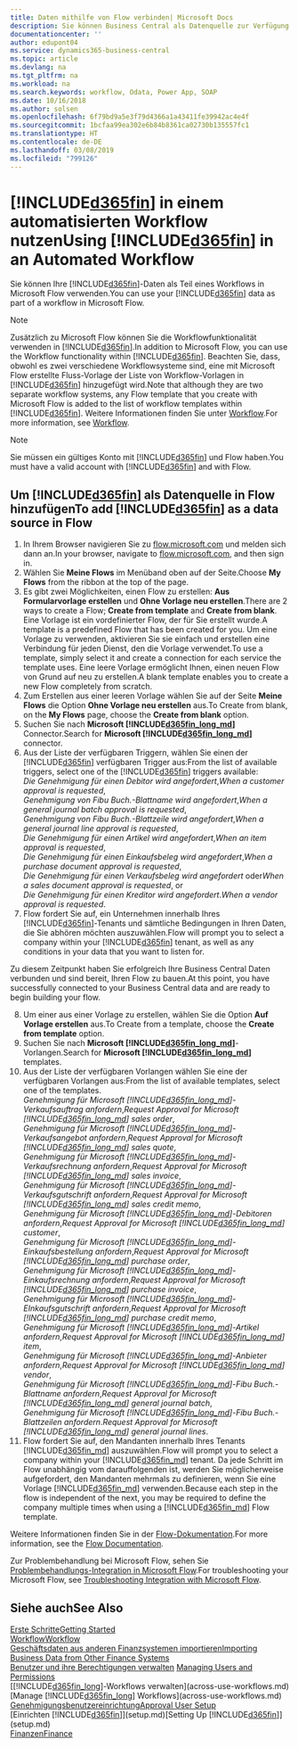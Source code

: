 ```yaml
---
title: Daten mithilfe von Flow verbinden| Microsoft Docs
description: Sie können Business Central als Datenquelle zur Verfügung stellen und eine OData-URL Ihrer Webdienste festlegen, um eine Geschäfts-App mithilfe einem automatisierten Workflow erstellen.
documentationcenter: ''
author: edupont04
ms.service: dynamics365-business-central
ms.topic: article
ms.devlang: na
ms.tgt_pltfrm: na
ms.workload: na
ms.search.keywords: workflow, Odata, Power App, SOAP
ms.date: 10/16/2018
ms.author: solsen
ms.openlocfilehash: 6f79bd9a5e3f79d4366a1a43411fe39942ac4e4f
ms.sourcegitcommit: 1bcfaa99ea302e6b84b8361ca02730b135557fc1
ms.translationtype: HT
ms.contentlocale: de-DE
ms.lasthandoff: 03/08/2019
ms.locfileid: "799126"
---
```

# <a name="using-included365finincludesd365finmdmd-in-an-automated-workflow"></a><span data-ttu-id="9de2a-103">[!INCLUDE[d365fin](includes/d365fin_md.md)] in einem automatisierten Workflow nutzen</span><span class="sxs-lookup"><span data-stu-id="9de2a-103">Using [!INCLUDE[d365fin](includes/d365fin_md.md)] in an Automated Workflow</span></span>
<span data-ttu-id="9de2a-104">Sie können Ihre [!INCLUDE[d365fin](includes/d365fin_md.md)]-Daten als Teil eines Workflows in Microsoft Flow verwenden.</span><span class="sxs-lookup"><span data-stu-id="9de2a-104">You can use your [!INCLUDE[d365fin](includes/d365fin_md.md)] data as part of a workflow in Microsoft Flow.</span></span>

> [!NOTE]
> <span data-ttu-id="9de2a-105">Zusätzlich zu Microsoft Flow können Sie die Workflowfunktionalität verwenden in [!INCLUDE[d365fin](includes/d365fin_md.md)].</span><span class="sxs-lookup"><span data-stu-id="9de2a-105">In addition to Microsoft Flow, you can use the Workflow functionality within [!INCLUDE[d365fin](includes/d365fin_md.md)].</span></span> <span data-ttu-id="9de2a-106">Beachten Sie, dass, obwohl es zwei verschiedene Workflowsysteme sind, eine mit Microsoft Flow erstellte Fluss-Vorlage der Liste von Workflow-Vorlagen in [!INCLUDE[d365fin](includes/d365fin_md.md)] hinzugefügt wird.</span><span class="sxs-lookup"><span data-stu-id="9de2a-106">Note that although they are two separate workflow systems, any Flow template that you create with Microsoft Flow is added to the list of workflow templates within [!INCLUDE[d365fin](includes/d365fin_md.md)].</span></span> <span data-ttu-id="9de2a-107">Weitere Informationen finden Sie unter [Workflow](across-workflow.md).</span><span class="sxs-lookup"><span data-stu-id="9de2a-107">For more information, see [Workflow](across-workflow.md).</span></span>  

> [!NOTE]  
>   <span data-ttu-id="9de2a-108">Sie müssen ein gültiges Konto mit [!INCLUDE[d365fin](includes/d365fin_md.md)] und Flow haben.</span><span class="sxs-lookup"><span data-stu-id="9de2a-108">You must have a valid account with [!INCLUDE[d365fin](includes/d365fin_md.md)] and with Flow.</span></span>  

## <a name="to-add-included365finincludesd365finmdmd-as-a-data-source-in-flow"></a><span data-ttu-id="9de2a-109">Um [!INCLUDE[d365fin](includes/d365fin_md.md)] als Datenquelle in Flow hinzufügen</span><span class="sxs-lookup"><span data-stu-id="9de2a-109">To add [!INCLUDE[d365fin](includes/d365fin_md.md)] as a data source in Flow</span></span>
1. <span data-ttu-id="9de2a-110">In Ihrem Browser navigieren Sie zu [flow.microsoft.com](https://flow.microsoft.com/en-us/) und melden sich dann an.</span><span class="sxs-lookup"><span data-stu-id="9de2a-110">In your browser, navigate to [flow.microsoft.com](https://flow.microsoft.com/en-us/), and then sign in.</span></span>
2. <span data-ttu-id="9de2a-111">Wählen Sie **Meine Flows** im Menüband oben auf der Seite.</span><span class="sxs-lookup"><span data-stu-id="9de2a-111">Choose **My Flows** from the ribbon at the top of the page.</span></span>
3. <span data-ttu-id="9de2a-112">Es gibt zwei Möglichkeiten, einen Flow zu erstellen: **Aus Formularvorlage erstellen** und **Ohne Vorlage neu erstellen**.</span><span class="sxs-lookup"><span data-stu-id="9de2a-112">There are 2 ways to create a Flow; **Create from template** and **Create from blank**.</span></span> <span data-ttu-id="9de2a-113">Eine Vorlage ist ein vordefinierter Flow, der für Sie erstellt wurde.</span><span class="sxs-lookup"><span data-stu-id="9de2a-113">A template is a predefined Flow that has been created for you.</span></span>  <span data-ttu-id="9de2a-114">Um eine Vorlage zu verwenden, aktivieren Sie sie einfach und erstellen eine Verbindung für jeden Dienst, den die Vorlage verwendet.</span><span class="sxs-lookup"><span data-stu-id="9de2a-114">To use a template, simply select it and create a connection for each service the template uses.</span></span> <span data-ttu-id="9de2a-115">Eine leere Vorlage ermöglicht Ihnen, einen neuen Flow von Grund auf neu zu erstellen.</span><span class="sxs-lookup"><span data-stu-id="9de2a-115">A blank template enables you to create a new Flow completely from scratch.</span></span>
4. <span data-ttu-id="9de2a-116">Zum Erstellen aus einer leeren Vorlage wählen Sie auf der Seite **Meine Flows** die Option **Ohne Vorlage neu erstellen** aus.</span><span class="sxs-lookup"><span data-stu-id="9de2a-116">To Create from blank, on the **My Flows** page, choose the **Create from blank** option.</span></span>
5. <span data-ttu-id="9de2a-117">Suchen Sie nach **Microsoft [!INCLUDE[d365fin_long_md](includes/d365fin_long_md.md)]** Connector.</span><span class="sxs-lookup"><span data-stu-id="9de2a-117">Search for **Microsoft [!INCLUDE[d365fin_long_md](includes/d365fin_long_md.md)]** connector.</span></span>
6. <span data-ttu-id="9de2a-118">Aus der Liste der verfügbaren Triggern, wählen Sie einen der [!INCLUDE[d365fin](includes/d365fin_md.md)] verfügbaren Trigger aus:</span><span class="sxs-lookup"><span data-stu-id="9de2a-118">From the list of available triggers, select one of the [!INCLUDE[d365fin](includes/d365fin_md.md)] triggers available:</span></span>  
    <span data-ttu-id="9de2a-119">*Die Genehmigung für einen Debitor wird angefordert*,</span><span class="sxs-lookup"><span data-stu-id="9de2a-119">*When a customer approval is requested*,</span></span>  
    <span data-ttu-id="9de2a-120">*Genehmigung von Fibu Buch.-Blattname wird angefordert*,</span><span class="sxs-lookup"><span data-stu-id="9de2a-120">*When a general journal batch approval is requested*,</span></span>  
    <span data-ttu-id="9de2a-121">*Genehmigung von Fibu Buch.-Blattzeile wird angefordert*,</span><span class="sxs-lookup"><span data-stu-id="9de2a-121">*When a general journal line approval is requested*,</span></span>  
    <span data-ttu-id="9de2a-122">*Die Genehmigung für einen Artikel wird angefordert*,</span><span class="sxs-lookup"><span data-stu-id="9de2a-122">*When an item approval is requested*,</span></span>  
    <span data-ttu-id="9de2a-123">*Die Genehmigung für einen Einkaufsbeleg wird angefordert*,</span><span class="sxs-lookup"><span data-stu-id="9de2a-123">*When a purchase document approval is requested*,</span></span>  
    <span data-ttu-id="9de2a-124">*Die Genehmigung für einen Verkaufsbeleg wird angefordert* oder</span><span class="sxs-lookup"><span data-stu-id="9de2a-124">*When a sales document approval is requested*, or</span></span>  
    <span data-ttu-id="9de2a-125">*Die Genehmigung für einen Kreditor wird angefordert*.</span><span class="sxs-lookup"><span data-stu-id="9de2a-125">*When a vendor approval is requested*.</span></span>
7. <span data-ttu-id="9de2a-126">Flow fordert Sie auf, ein Unternehmen innerhalb Ihres [!INCLUDE[d365fin](includes/d365fin_md.md)]-Tenants und sämtliche Bedingungen in Ihren Daten, die Sie abhören möchten auszuwählen.</span><span class="sxs-lookup"><span data-stu-id="9de2a-126">Flow will prompt you to select a company within your [!INCLUDE[d365fin](includes/d365fin_md.md)] tenant, as well as any conditions in your data that you want to listen for.</span></span>

<span data-ttu-id="9de2a-127">Zu diesem Zeitpunkt haben Sie erfolgreich Ihre Business Central Daten verbunden und sind bereit, Ihren Flow zu bauen.</span><span class="sxs-lookup"><span data-stu-id="9de2a-127">At this point, you have successfully connected to your Business Central data and are ready to begin building your flow.</span></span>

8. <span data-ttu-id="9de2a-128">Um einer aus einer Vorlage zu erstellen, wählen Sie die Option **Auf Vorlage erstellen** aus.</span><span class="sxs-lookup"><span data-stu-id="9de2a-128">To Create from a template, choose the **Create from template** option.</span></span>
9. <span data-ttu-id="9de2a-129">Suchen Sie nach **Microsoft [!INCLUDE[d365fin_long_md](includes/d365fin_long_md.md)]**-Vorlangen.</span><span class="sxs-lookup"><span data-stu-id="9de2a-129">Search for **Microsoft [!INCLUDE[d365fin_long_md](includes/d365fin_long_md.md)]** templates.</span></span>
10. <span data-ttu-id="9de2a-130">Aus der Liste der verfügbaren Vorlangen wählen Sie eine der verfügbaren Vorlangen aus:</span><span class="sxs-lookup"><span data-stu-id="9de2a-130">From the list of available templates, select one of the templates.</span></span>  
    <span data-ttu-id="9de2a-131">*Genehmigung für Microsoft [!INCLUDE[d365fin_long_md](includes/d365fin_long_md.md)]-Verkaufsauftrag anfordern*,</span><span class="sxs-lookup"><span data-stu-id="9de2a-131">*Request Approval for Microsoft [!INCLUDE[d365fin_long_md](includes/d365fin_long_md.md)] sales order*,</span></span>  
    <span data-ttu-id="9de2a-132">*Genehmigung für Microsoft [!INCLUDE[d365fin_long_md](includes/d365fin_long_md.md)]-Verkaufsangebot anfordern*,</span><span class="sxs-lookup"><span data-stu-id="9de2a-132">*Request Approval for Microsoft [!INCLUDE[d365fin_long_md](includes/d365fin_long_md.md)] sales quote*,</span></span>  
    <span data-ttu-id="9de2a-133">*Genehmigung für Microsoft [!INCLUDE[d365fin_long_md](includes/d365fin_long_md.md)]-Verkaufsrechnung anfordern*,</span><span class="sxs-lookup"><span data-stu-id="9de2a-133">*Request Approval for Microsoft [!INCLUDE[d365fin_long_md](includes/d365fin_long_md.md)] sales invoice*,</span></span>  
    <span data-ttu-id="9de2a-134">*Genehmigung für Microsoft [!INCLUDE[d365fin_long_md](includes/d365fin_long_md.md)]-Verkaufsgutschrift anfordern*,</span><span class="sxs-lookup"><span data-stu-id="9de2a-134">*Request Approval for Microsoft [!INCLUDE[d365fin_long_md](includes/d365fin_long_md.md)] sales credit memo*,</span></span>  
    <span data-ttu-id="9de2a-135">*Genehmigung für Microsoft [!INCLUDE[d365fin_long_md](includes/d365fin_long_md.md)]-Debitoren anfordern*,</span><span class="sxs-lookup"><span data-stu-id="9de2a-135">*Request Approval for Microsoft [!INCLUDE[d365fin_long_md](includes/d365fin_long_md.md)] customer*,</span></span>  
    <span data-ttu-id="9de2a-136">*Genehmigung für Microsoft [!INCLUDE[d365fin_long_md](includes/d365fin_long_md.md)]-Einkaufsbestellung anfordern*,</span><span class="sxs-lookup"><span data-stu-id="9de2a-136">*Request Approval for Microsoft [!INCLUDE[d365fin_long_md](includes/d365fin_long_md.md)] purchase order*,</span></span>  
    <span data-ttu-id="9de2a-137">*Genehmigung für Microsoft [!INCLUDE[d365fin_long_md](includes/d365fin_long_md.md)]-Einkaufsrechnung anfordern*,</span><span class="sxs-lookup"><span data-stu-id="9de2a-137">*Request Approval for Microsoft [!INCLUDE[d365fin_long_md](includes/d365fin_long_md.md)] purchase invoice*,</span></span>  
    <span data-ttu-id="9de2a-138">*Genehmigung für Microsoft [!INCLUDE[d365fin_long_md](includes/d365fin_long_md.md)]-EInkaufsgutschrift anfordern*,</span><span class="sxs-lookup"><span data-stu-id="9de2a-138">*Request Approval for Microsoft [!INCLUDE[d365fin_long_md](includes/d365fin_long_md.md)] purchase credit memo*,</span></span>  
    <span data-ttu-id="9de2a-139">*Genehmigung für Microsoft [!INCLUDE[d365fin_long_md](includes/d365fin_long_md.md)]-Artikel anfordern*,</span><span class="sxs-lookup"><span data-stu-id="9de2a-139">*Request Approval for Microsoft [!INCLUDE[d365fin_long_md](includes/d365fin_long_md.md)] item*,</span></span>  
    <span data-ttu-id="9de2a-140">*Genehmigung für Microsoft [!INCLUDE[d365fin_long_md](includes/d365fin_long_md.md)]-Anbieter anfordern*,</span><span class="sxs-lookup"><span data-stu-id="9de2a-140">*Request Approval for Microsoft [!INCLUDE[d365fin_long_md](includes/d365fin_long_md.md)] vendor*,</span></span>  
    <span data-ttu-id="9de2a-141">*Genehmigung für Microsoft [!INCLUDE[d365fin_long_md](includes/d365fin_long_md.md)]-Fibu Buch.-Blattname anfordern*,</span><span class="sxs-lookup"><span data-stu-id="9de2a-141">*Request Approval for Microsoft [!INCLUDE[d365fin_long_md](includes/d365fin_long_md.md)] general journal batch*,</span></span>  
    <span data-ttu-id="9de2a-142">*Genehmigung für Microsoft [!INCLUDE[d365fin_long_md](includes/d365fin_long_md.md)]-Fibu Buch.-Blattzeilen anfordern*.</span><span class="sxs-lookup"><span data-stu-id="9de2a-142">*Request Approval for Microsoft [!INCLUDE[d365fin_long_md](includes/d365fin_long_md.md)] general journal lines*.</span></span>  
11. <span data-ttu-id="9de2a-143">Flow fordert Sie auf, den Mandanten innerhalb Ihres Tenants [!INCLUDE[d365fin_md](includes/d365fin_md.md)] auszuwählen.</span><span class="sxs-lookup"><span data-stu-id="9de2a-143">Flow will prompt you to select a company within your [!INCLUDE[d365fin_md](includes/d365fin_md.md)] tenant.</span></span> <span data-ttu-id="9de2a-144">Da jede Schritt im Flow unabhängig vom darauffolgenden ist, werden Sie möglicherweise aufgefordert, den Mandanten mehrmals zu definieren, wenn Sie eine Vorlage [!INCLUDE[d365fin_md](includes/d365fin_md.md)] verwenden.</span><span class="sxs-lookup"><span data-stu-id="9de2a-144">Because each step in the flow is independent of the next, you may be required to define the company multiple times when using a [!INCLUDE[d365fin_md](includes/d365fin_md.md)] Flow template.</span></span>

<span data-ttu-id="9de2a-145">Weitere Informationen finden Sie in der [Flow-Dokumentation](https://docs.microsoft.com/en-us/flow/getting-started).</span><span class="sxs-lookup"><span data-stu-id="9de2a-145">For more information, see the [Flow Documentation](https://docs.microsoft.com/en-us/flow/getting-started).</span></span>

<span data-ttu-id="9de2a-146">Zur Problembehandlung bei Microsoft Flow, sehen Sie [Problembehandlungs-Integration in Microsoft Flow](across-troubleshooting-how-use-financials-data-source-flow.md).</span><span class="sxs-lookup"><span data-stu-id="9de2a-146">For troubleshooting your Microsoft Flow, see [Troubleshooting Integration with Microsoft Flow](across-troubleshooting-how-use-financials-data-source-flow.md).</span></span>

## <a name="see-also"></a><span data-ttu-id="9de2a-147">Siehe auch</span><span class="sxs-lookup"><span data-stu-id="9de2a-147">See Also</span></span>
[<span data-ttu-id="9de2a-148">Erste Schritte</span><span class="sxs-lookup"><span data-stu-id="9de2a-148">Getting Started</span></span>](product-get-started.md)  
[<span data-ttu-id="9de2a-149">Workflow</span><span class="sxs-lookup"><span data-stu-id="9de2a-149">Workflow</span></span>](across-workflow.md)  
[<span data-ttu-id="9de2a-150">Geschäftsdaten aus anderen Finanzsystemen importieren</span><span class="sxs-lookup"><span data-stu-id="9de2a-150">Importing Business Data from Other Finance Systems</span></span>](across-import-data-configuration-packages.md)  
<span data-ttu-id="9de2a-151">[Benutzer und ihre Berechtigungen verwalten](ui-how-users-permissions.md) </span><span class="sxs-lookup"><span data-stu-id="9de2a-151">[Managing Users and Permissions](ui-how-users-permissions.md) </span></span>  
<span data-ttu-id="9de2a-152">[[!INCLUDE[d365fin_long](includes/d365fin_long_md.md)]-Workflows verwalten](across-use-workflows.md)</span><span class="sxs-lookup"><span data-stu-id="9de2a-152">[Manage [!INCLUDE[d365fin_long](includes/d365fin_long_md.md)] Workflows](across-use-workflows.md)</span></span>  
[<span data-ttu-id="9de2a-153">Genehmigungsbenutzereinrichtung</span><span class="sxs-lookup"><span data-stu-id="9de2a-153">Approval User Setup</span></span>](across-how-to-set-up-approval-users.md)  
<span data-ttu-id="9de2a-154">[Einrichten [!INCLUDE[d365fin](includes/d365fin_md.md)]](setup.md)</span><span class="sxs-lookup"><span data-stu-id="9de2a-154">[Setting Up [!INCLUDE[d365fin](includes/d365fin_md.md)]](setup.md)</span></span>  
[<span data-ttu-id="9de2a-155">Finanzen</span><span class="sxs-lookup"><span data-stu-id="9de2a-155">Finance</span></span>](finance.md)  
